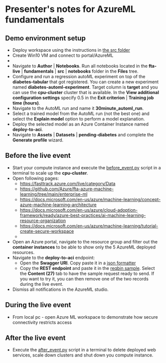 # Presenter's notes for AzureML fundamentals

## Demo environment setup

- Deploy workspace using the instructions in [the src folder](./src/README.md)
- Create Win10 VM and connect to portal/AzureML
- 
- Navigate to **Author** | **Notebooks**. Run all notebooks located in the **fta-live** | **fundamentals** | **src** | **notebooks** folder in the **Files** tree.
- Configure and run a regression autoML experiment on top of the **diabetes-tabular** that got registered. You can create a new experiment named **diabetes-automl-experiment**. Target column is **target** and you can use the **cpu-cluster** cluster that is available. In the **View additional configuration settings** specify 0.5 in the **Exit criterion** | **Training job time (hours)**.
- Navigate to the AutoML run and name it **30minute_automl_run**.
- Select a trained model from the AutoML run (not the best one) and select the **Explain model** option to perform a model explanation.
- Deploy the selected model as an Azure Container Instance named **deploy-to-aci**.
- Navigate to **Assets** | **Datasets** | **pending-diabetes** and complete the **Generate profile** wizard.

## Before the live event

- Start your compute instance and execute the [before_event.py](./src/before_event.py) script in a terminal to scale up the **cpu-cluster**.
- Open following pages:
    - https://fasttrack.azure.com/live/category/Data
    - https://github.com/Azure/fta-azure-machine-learning/tree/main/enterprise-ml
    - https://docs.microsoft.com/en-us/azure/machine-learning/concept-azure-machine-learning-architecture
    - https://docs.microsoft.com/en-us/azure/cloud-adoption-framework/ready/azure-best-practices/ai-machine-learning-resource-organization
    - https://docs.microsoft.com/en-us/azure/machine-learning/tutorial-create-secure-workspace
    - 
- Open an Azure portal, navigate to the resource group and filter out the **container instances** to be able to show only the 5 AzureML deployed resources.
- Navigate to the **deploy-to-aci** endpoint:
  - Open the **Swagger URI**. Copy paste it in a [json formatter](https://www.jsonformatter.io/)
  - Copy the **REST endpoint** and paste it in the [reqbin sample](https://reqbin.com/etrbvco6). Select the **Content (27)** tab to have the sample request ready to send. If you want to try it, you can then remove one of the two records during the live event.
- Dismiss all notifications in the AzureML studio.

## During the live event

- From local pc - open Azure ML workspace to demonstrate how secure connectivity restricts access



## After the live event

- Execute the [after_event.py](./src/after_event.py) script in a terminal to delete deployed web services, scale down clusters and shut down you compute instance.
